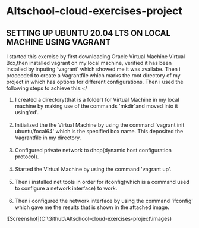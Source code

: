 # Altschool-cloud-exercises-project    
## SETTING UP UBUNTU 20.04 LTS ON LOCAL MACHINE USING VAGRANT<br>
I started this exercise by first downloading Oracle Virtual Machine Virtual Box,then installed vagrant on my local machine, verified it has been installed by inputing 'vagrant' which showed me it was availabe. Then i proceeded to create a Vagrantfile which marks the root directory of my project in which has options for different configurations. Then i used the following steps to achieve this:</
<ol>
<li>I created a directory(that is a  folder) for Virtual Machine in my local machine by making use of the commands 'mkdir'and moved into it using'cd'.</li><br>
<li>Initialized the the Virtual Machine by using the command 'vagrant init ubuntu/focal64' which is the specified box name. This deposited the Vagrantfile in my directory.</li><br>
<li>Configured private network to dhcp(dynamic host configuration protocol).</li><br>

<li>Started the Virtual Machine by using the command 'vagrant up'.</li><br>
<li>Then i installed net tools in order for ifconfig(which is a command used to configure a network interface) to work.</li><br>
<li>Then i configured the network interface by using the command 'ifconfig' which gave me the results that is shown in the attached image.</li>

</ol>
![Screenshot](C:\Github\Altschool-cloud-exercises-project\images)



